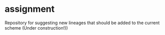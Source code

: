 # assignment
Repository for suggesting new lineages that should be added to the current scheme (Under construction!))

